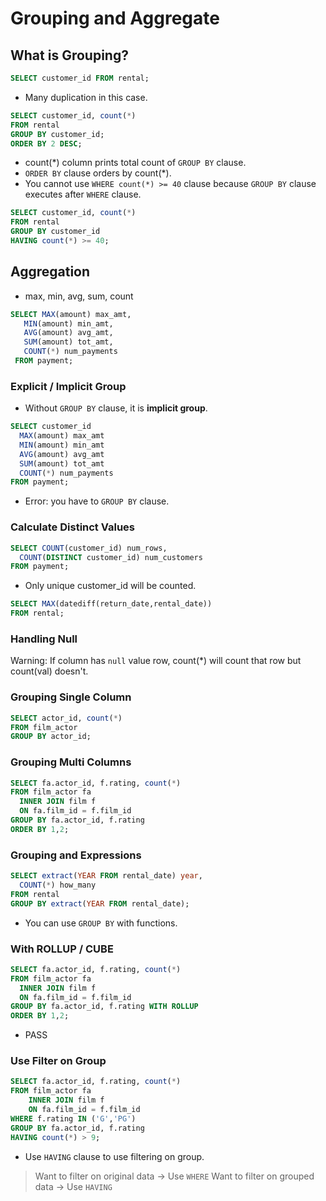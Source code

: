# Grouping and Aggregate
## What is Grouping?
```sql
SELECT customer_id FROM rental;
```
* Many duplication in this case.

```sql
SELECT customer_id, count(*)
FROM rental  
GROUP BY customer_id;
ORDER BY 2 DESC;
```
* count(*) column prints total count of `GROUP BY` clause.
* `ORDER BY` clause orders by count(*).
* You cannot use `WHERE count(*) >= 40` clause because `GROUP BY` clause executes after `WHERE` clause.

```sql
SELECT customer_id, count(*)
FROM rental  
GROUP BY customer_id
HAVING count(*) >= 40;
```

## Aggregation
* max, min, avg, sum, count
```sql
SELECT MAX(amount) max_amt,
   MIN(amount) min_amt,
   AVG(amount) avg_amt,
   SUM(amount) tot_amt,
   COUNT(*) num_payments
 FROM payment;
```

### Explicit / Implicit Group
* Without `GROUP BY` clause, it is **implicit group**.
```sql
SELECT customer_id
  MAX(amount) max_amt
  MIN(amount) min_amt
  AVG(amount) avg_amt
  SUM(amount) tot_amt
  COUNT(*) num_payments 
FROM payment;
```
* Error: you have to `GROUP BY` clause.

### Calculate Distinct Values
```sql
SELECT COUNT(customer_id) num_rows,  
  COUNT(DISTINCT customer_id) num_customers  
FROM payment;
```
* Only unique customer_id will be counted.

```sql
SELECT MAX(datediff(return_date,rental_date))
FROM rental;
```

### Handling Null
Warning: If column has `null` value row, count(*) will count that row but count(val) doesn't.

### Grouping Single Column
```sql
SELECT actor_id, count(*) 
FROM film_actor 
GROUP BY actor_id;
```

### Grouping Multi Columns
```sql
SELECT fa.actor_id, f.rating, count(*) 
FROM film_actor fa 
  INNER JOIN film f 
  ON fa.film_id = f.film_id 
GROUP BY fa.actor_id, f.rating 
ORDER BY 1,2;
```

### Grouping and Expressions
```sql
SELECT extract(YEAR FROM rental_date) year,    
  COUNT(*) how_many    
FROM rental    
GROUP BY extract(YEAR FROM rental_date);
```
* You can use `GROUP BY` with functions.

### With ROLLUP / CUBE
```sql
SELECT fa.actor_id, f.rating, count(*)   
FROM film_actor fa   
  INNER JOIN film f   
  ON fa.film_id = f.film_id   
GROUP BY fa.actor_id, f.rating WITH ROLLUP   
ORDER BY 1,2;
```
* PASS

### Use Filter on Group
```sql
SELECT fa.actor_id, f.rating, count(*) 
FROM film_actor fa 
    INNER JOIN film f 
    ON fa.film_id = f.film_id 
WHERE f.rating IN ('G','PG') 
GROUP BY fa.actor_id, f.rating 
HAVING count(*) > 9;
```
* Use `HAVING` clause to use filtering on group.

> Want to filter on original data -> Use `WHERE`
> Want to filter on grouped data -> Use `HAVING`